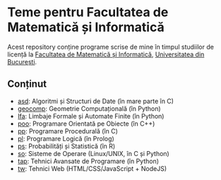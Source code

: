 # Teme pentru Facultatea de Matematică și Informatică

Acest repository conține programe scrise de mine în timpul studiilor de licență
la [Facultatea de Matematică și Informatică](http://fmi.unibuc.ro/ro/),
[Universitatea din București](https://www.unibuc.ro).

## Conținut

- [asd](asd): Algoritmi și Structuri de Date (în mare parte în C)
- [geocomp](geocomp): Geometrie Computațională (în Python)
- [lfa](lfa): Limbaje Formale și Automate Finite (în Python)
- [poo](poo): Programare Orientată pe Obiecte (în C++)
- [pp](pp): Programare Procedurală (în C)
- [pl](pl): Programare Logică (în Prolog)
- [ps](ps): Probabilități și Statistică (în R)
- [so](so): Sisteme de Operare (Linux/UNIX, în C și Python)
- [tap](tap): Tehnici Avansate de Programare (în Python)
- [tw](tw): Tehnici Web (HTML/CSS/JavaScript + NodeJS)
